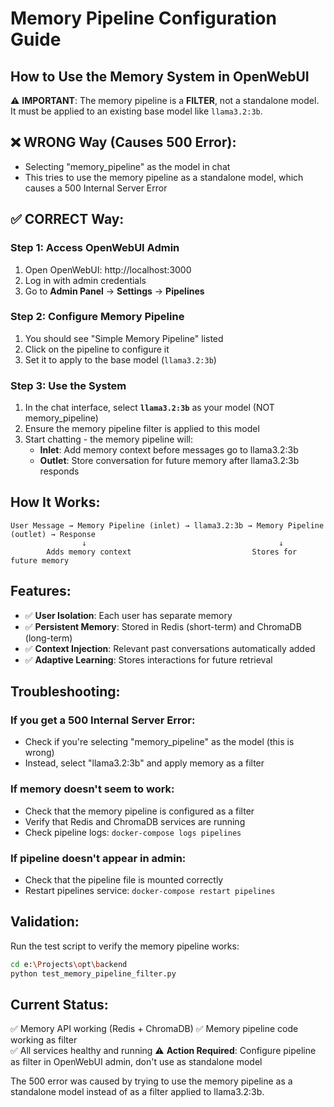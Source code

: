 # Memory Pipeline Configuration Guide
## How to Use the Memory System in OpenWebUI

⚠️ **IMPORTANT**: The memory pipeline is a **FILTER**, not a standalone model. It must be applied to an existing base model like `llama3.2:3b`.

## ❌ WRONG Way (Causes 500 Error):
- Selecting "memory_pipeline" as the model in chat
- This tries to use the memory pipeline as a standalone model, which causes a 500 Internal Server Error

## ✅ CORRECT Way:

### Step 1: Access OpenWebUI Admin
1. Open OpenWebUI: http://localhost:3000
2. Log in with admin credentials
3. Go to **Admin Panel** → **Settings** → **Pipelines**

### Step 2: Configure Memory Pipeline
1. You should see "Simple Memory Pipeline" listed
2. Click on the pipeline to configure it
3. Set it to apply to the base model (`llama3.2:3b`)

### Step 3: Use the System
1. In the chat interface, select **`llama3.2:3b`** as your model (NOT memory_pipeline)
2. Ensure the memory pipeline filter is applied to this model
3. Start chatting - the memory pipeline will:
   - **Inlet**: Add memory context before messages go to llama3.2:3b
   - **Outlet**: Store conversation for future memory after llama3.2:3b responds

## How It Works:

```
User Message → Memory Pipeline (inlet) → llama3.2:3b → Memory Pipeline (outlet) → Response
                ↓                                           ↓
        Adds memory context                           Stores for future memory
```

## Features:
- ✅ **User Isolation**: Each user has separate memory
- ✅ **Persistent Memory**: Stored in Redis (short-term) and ChromaDB (long-term)
- ✅ **Context Injection**: Relevant past conversations automatically added
- ✅ **Adaptive Learning**: Stores interactions for future retrieval

## Troubleshooting:

### If you get a 500 Internal Server Error:
- Check if you're selecting "memory_pipeline" as the model (this is wrong)
- Instead, select "llama3.2:3b" and apply memory as a filter

### If memory doesn't seem to work:
- Check that the memory pipeline is configured as a filter
- Verify that Redis and ChromaDB services are running
- Check pipeline logs: `docker-compose logs pipelines`

### If pipeline doesn't appear in admin:
- Check that the pipeline file is mounted correctly
- Restart pipelines service: `docker-compose restart pipelines`

## Validation:
Run the test script to verify the memory pipeline works:
```bash
cd e:\Projects\opt\backend
python test_memory_pipeline_filter.py
```

## Current Status:
✅ Memory API working (Redis + ChromaDB)
✅ Memory pipeline code working as filter  
✅ All services healthy and running
⚠️ **Action Required**: Configure pipeline as filter in OpenWebUI admin, don't use as standalone model

The 500 error was caused by trying to use the memory pipeline as a standalone model instead of as a filter applied to llama3.2:3b.
